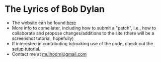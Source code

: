 # The Lyrics of Bob Dylan

- The website can be found [here](http://mulhod.github.io/bob_dylan_lyrics/index.html)
- More info to come later, including how to submit a "patch", i.e., how to collaborate and propose changes/additions to the site (there will be a screenshot tutorial, hopefully)
- If interested in contributing to/making use of the code, check out the [setup tutorial](https://github.com/mulhod/bob_dylan_lyrics/blob/gh-pages/Installation_and_Setting_Up_Conda_Environment.md).
- Contact me at [mulhodm@gmail.com](mailto:mulhodm@gmail.com)
